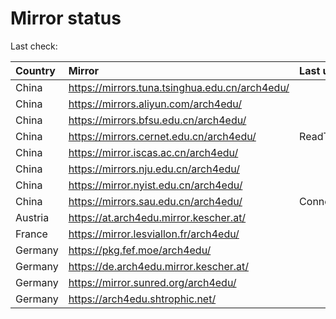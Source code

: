 <script src="./time.js"></script>
# Mirror status
Last check: <script type="text/javascript">localize(1750836350.0556252);</script>

|Country|Mirror|Last update|
|:------|:-----|:----------|
|China|https://mirrors.tuna.tsinghua.edu.cn/arch4edu/|<script type="text/javascript">localize(1750791186);</script>|
|China|https://mirrors.aliyun.com/arch4edu/|<script type="text/javascript">localize(1750791186);</script>|
|China|https://mirrors.bfsu.edu.cn/arch4edu/|<script type="text/javascript">localize(1750791186);</script>|
|China|https://mirrors.cernet.edu.cn/arch4edu/|ReadTimeout|
|China|https://mirror.iscas.ac.cn/arch4edu/|<script type="text/javascript">localize(1750574662);</script>|
|China|https://mirrors.nju.edu.cn/arch4edu/|<script type="text/javascript">localize(1750747692);</script>|
|China|https://mirror.nyist.edu.cn/arch4edu/|<script type="text/javascript">localize(1750791186);</script>|
|China|https://mirrors.sau.edu.cn/arch4edu/|ConnectionError|
|Austria|https://at.arch4edu.mirror.kescher.at/|<script type="text/javascript">localize(1750791186);</script>|
|France|https://mirror.lesviallon.fr/arch4edu/|<script type="text/javascript">localize(1750791186);</script>|
|Germany|https://pkg.fef.moe/arch4edu/|<script type="text/javascript">localize(1750791186);</script>|
|Germany|https://de.arch4edu.mirror.kescher.at/|<script type="text/javascript">localize(1750791186);</script>|
|Germany|https://mirror.sunred.org/arch4edu/|<script type="text/javascript">localize(1750791186);</script>|
|Germany|https://arch4edu.shtrophic.net/|<script type="text/javascript">localize(1750791186);</script>|

<script src="./tablefilter/tablefilter.js"></script>
<script src="./table.js"></script>